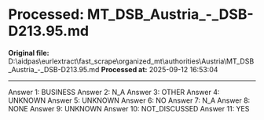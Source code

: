 # Processed: MT_DSB_Austria_-_DSB-D213.95.md

**Original file:** D:\aidpas\eurlextract\fast_scrape\organized_mt\authorities\Austria\MT_DSB_Austria_-_DSB-D213.95.md
**Processed at:** 2025-09-12 16:53:04

---

Answer 1: BUSINESS
Answer 2: N_A
Answer 3: OTHER
Answer 4: UNKNOWN
Answer 5: UNKNOWN
Answer 6: NO
Answer 7: N_A
Answer 8: NONE
Answer 9: UNKNOWN
Answer 10: NOT_DISCUSSED
Answer 11: YES
